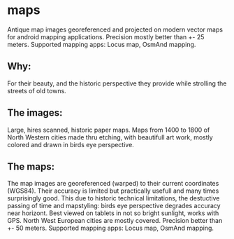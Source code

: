 maps
====

Antique map images georeferenced and projected on modern vector maps for 
android mapping applications.
Precision mostly better than +- 25 meters.
Supported mapping apps: Locus map, OsmAnd mapping.


Why:
----
For their beauty, and the historic perspective they provide while 
strolling the streets of old towns. 

The images:
-----------
Large, hires scanned, historic paper maps. 
Maps from 1400 to 1800 of North Western cities made thru etching, 
with beautifull art work, mostly colored and drawn in birds eye perspective.
 

The maps:
---------
The map images are georeferenced (warped) to their current coordinates (WGS84).
Their accuracy is limited but practically usefull and many times surprisingly good.
This due to historic technical limitations, the destuctive passing of time and 
mapstyling: birds eye perspective degrades accuracy near horizont.
Best viewed on tablets in not so bright sunlight, works with GPS.
North West European cities are mostly covered.
Precision better than +- 50 meters.
Supported mapping apps: Locus map, OsmAnd mapping.
